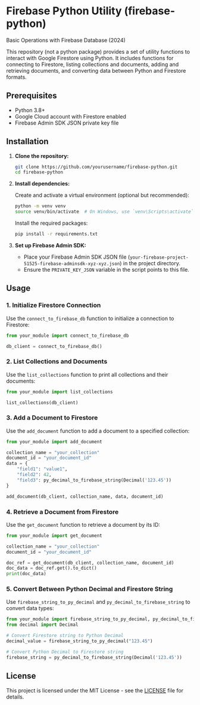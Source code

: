 # Firebase Python Utility (firebase-python)
Basic Operations with Firebase Database (2024)

This repository (not a python package) provides a set of utility functions to interact with Google Firestore using Python. It includes functions for connecting to Firestore, listing collections and documents, adding and retrieving documents, and converting data between Python and Firestore formats.

## Prerequisites

- Python 3.8+
- Google Cloud account with Firestore enabled
- Firebase Admin SDK JSON private key file

## Installation

1. **Clone the repository:**

    ```sh
    git clone https://github.com/yourusername/firebase-python.git
    cd firebase-python
    ```

2. **Install dependencies:**

    Create and activate a virtual environment (optional but recommended):

    ```sh
    python -m venv venv
    source venv/bin/activate  # On Windows, use `venv\Scripts\activate`
    ```

    Install the required packages:

    ```sh
    pip install -r requirements.txt
    ```

3. **Set up Firebase Admin SDK:**

    - Place your Firebase Admin SDK JSON file (`your-firebase-project-51525-firebase-adminsdk-xyz-xyz.json`) in the project directory.
    - Ensure the `PRIVATE_KEY_JSON` variable in the script points to this file.

## Usage

### 1. Initialize Firestore Connection

Use the `connect_to_firebase_db` function to initialize a connection to Firestore:

```python
from your_module import connect_to_firebase_db

db_client = connect_to_firebase_db()
```

### 2. List Collections and Documents

Use the `list_collections` function to print all collections and their documents:

```python
from your_module import list_collections

list_collections(db_client)
```

### 3. Add a Document to Firestore

Use the `add_document` function to add a document to a specified collection:

```python
from your_module import add_document

collection_name = "your_collection"
document_id = "your_document_id"
data = {
    "field1": "value1",
    "field2": 42,
    "field3": py_decimal_to_firebase_string(Decimal('123.45'))
}

add_document(db_client, collection_name, data, document_id)
```

### 4. Retrieve a Document from Firestore

Use the `get_document` function to retrieve a document by its ID:

```python
from your_module import get_document

collection_name = "your_collection"
document_id = "your_document_id"

doc_ref = get_document(db_client, collection_name, document_id)
doc_data = doc_ref.get().to_dict()
print(doc_data)
```

### 5. Convert Between Python Decimal and Firestore String

Use `firebase_string_to_py_decimal` and `py_decimal_to_firebase_string` to convert data types:

```python
from your_module import firebase_string_to_py_decimal, py_decimal_to_firebase_string
from decimal import Decimal

# Convert Firestore string to Python Decimal
decimal_value = firebase_string_to_py_decimal("123.45")

# Convert Python Decimal to Firestore string
firebase_string = py_decimal_to_firebase_string(Decimal('123.45'))
```

## License

This project is licensed under the MIT License - see the [LICENSE](LICENSE) file for details.

